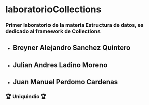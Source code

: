 # laboratorioCollections

### Primer laboratorio de la materia Estructura de datos, es dedicado al framework de Collections

 - ## Breyner Alejandro Sanchez Quintero
 - ## Julian Andres Ladino Moreno
 - ## Juan Manuel Perdomo Cardenas

###  🏆 Uniquindio 🏆
